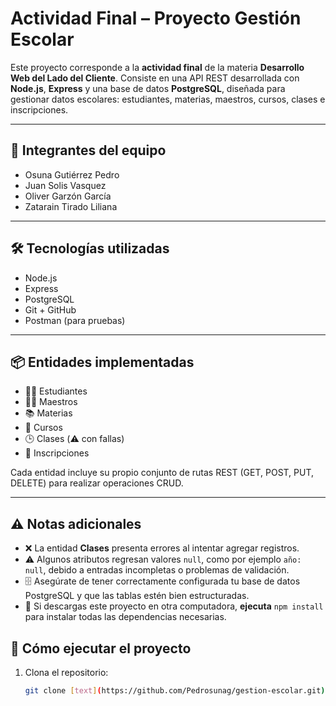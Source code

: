 # Actividad Final – Proyecto Gestión Escolar

Este proyecto corresponde a la **actividad final** de la materia **Desarrollo Web del Lado del Cliente**. Consiste en una API REST desarrollada con **Node.js**, **Express** y una base de datos **PostgreSQL**, diseñada para gestionar datos escolares: estudiantes, materias, maestros, cursos, clases e inscripciones.

---

## 👥 Integrantes del equipo

- Osuna Gutiérrez Pedro  
- Juan Solis Vasquez  
- Oliver Garzón García  
- Zatarain Tirado Liliana

---

## 🛠️ Tecnologías utilizadas

- Node.js  
- Express  
- PostgreSQL  
- Git + GitHub  
- Postman (para pruebas)

---

## 📦 Entidades implementadas

- 👨‍🎓 Estudiantes
- 👩‍🏫 Maestros
- 📚 Materias
- 🏫 Cursos
- 🕒 Clases (⚠️ con fallas)
- 📝 Inscripciones

Cada entidad incluye su propio conjunto de rutas REST (GET, POST, PUT, DELETE) para realizar operaciones CRUD.

---

## ⚠️ Notas adicionales

- ❌ La entidad **Clases** presenta errores al intentar agregar registros.
- ⚠️ Algunos atributos regresan valores `null`, como por ejemplo `año: null`, debido a entradas incompletas o problemas de validación.
- 🗄️ Asegúrate de tener correctamente configurada tu base de datos PostgreSQL y que las tablas estén bien estructuradas.
- 🧩 Si descargas este proyecto en otra computadora, **ejecuta** `npm install` para instalar todas las dependencias necesarias.

## 🚀 Cómo ejecutar el proyecto

1. Clona el repositorio:
   ```bash
   git clone [text](https://github.com/Pedrosunag/gestion-escolar.git)